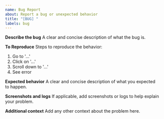 ```yaml
---
name: Bug Report
about: Report a bug or unexpected behavior
title: "[BUG] "
labels: bug
---
```


**Describe the bug**
A clear and concise description of what the bug is.

**To Reproduce**
Steps to reproduce the behavior:
1. Go to '...'
2. Click on '...'
3. Scroll down to '...'
4. See error

**Expected behavior**
A clear and concise description of what you expected to happen.

**Screenshots and logs**
If applicable, add screenshots or logs to help explain your problem.

**Additional context**
Add any other context about the problem here.

